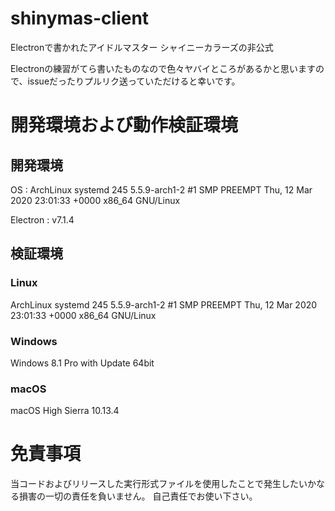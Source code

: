 # shinymas-client
Electronで書かれたアイドルマスター シャイニーカラーズの非公式

Electronの練習がてら書いたものなので色々ヤバイところがあるかと思いますので、issueだったりプルリク送っていただけると幸いです。

# 開発環境および動作検証環境
## 開発環境
OS : ArchLinux systemd 245 5.5.9-arch1-2 #1 SMP PREEMPT Thu, 12 Mar 2020 23:01:33 +0000 x86_64 GNU/Linux

Electron : v7.1.4

## 検証環境
### Linux
ArchLinux systemd 245 5.5.9-arch1-2 #1 SMP PREEMPT Thu, 12 Mar 2020 23:01:33 +0000 x86_64 GNU/Linux


### Windows
Windows 8.1 Pro with Update 64bit

### macOS
macOS High Sierra 10.13.4

# 免責事項
当コードおよびリリースした実行形式ファイルを使用したことで発生したいかなる損害の一切の責任を負いません。
自己責任でお使い下さい。
